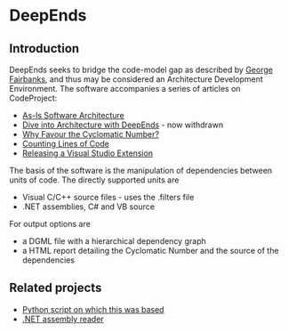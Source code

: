# DeepEnds

## Introduction

DeepEnds seeks to bridge the code-model gap as described by [George Fairbanks](http://georgefairbanks.com/book/), and thus may be considered an Architecture Development Environment. The software accompanies a series of articles on CodeProject:
* [As-Is Software Architecture](http://www.codeproject.com/Articles/1098935/As-Is-Software-Architecture)
* [Dive into Architecture with DeepEnds](http://htmlpreview.github.com/?https://github.com/zebmason/DeepEnds/blob/master/Doc/userguide.html) - now withdrawn
* [Why Favour the Cyclomatic Number?](http://www.codeproject.com/Tips/1116433/Why-Favour-the-Cyclomatic-Number)
* [Counting Lines of Code](http://www.codeproject.com/Tips/1136171/Counting-Lines-of-Code)
* [Releasing a Visual Studio Extension](http://www.codeproject.com/Tips/1136303/Releasing-a-Visual-Studio-Extension)

The basis of the software is the manipulation of dependencies between units of code. The directly supported units are

* Visual C/C++ source files - uses the .filters file
* .NET assemblies, C# and VB source

For output options are

* a DGML file with a hierarchical dependency graph
* a HTML report detailing the Cyclomatic Number and the source of the dependencies

## Related projects
* [Python script on which this was based](https://github.com/zebmason/itdepends)
* [.NET assembly reader](https://github.com/zebmason/netdepends)
